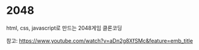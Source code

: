 # 2048

html, css, javascript로 만드는 2048게임 클론코딩

참고: https://www.youtube.com/watch?v=aDn2g8XfSMc&feature=emb_title

